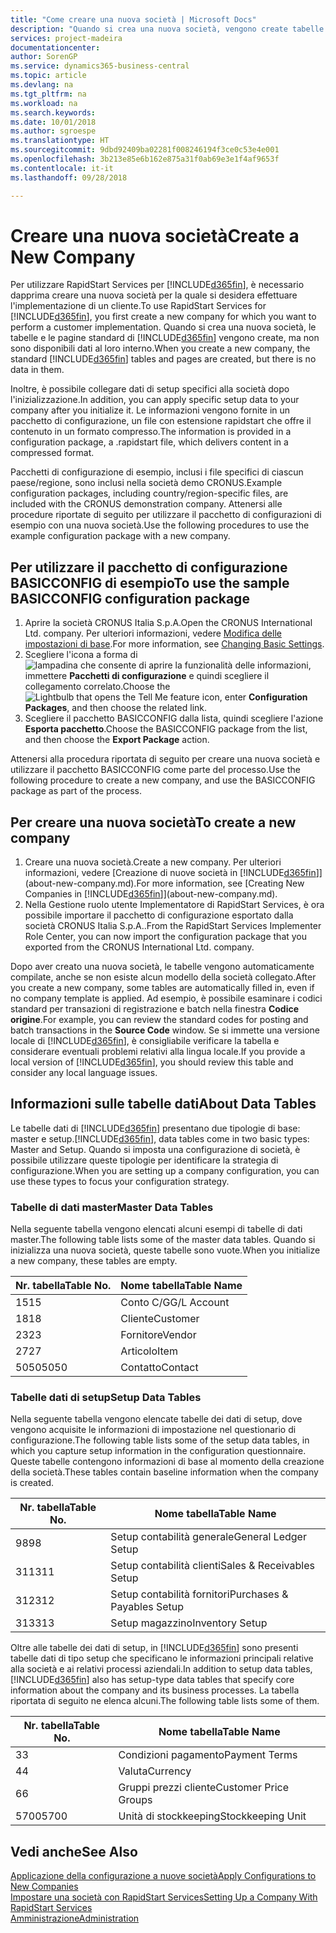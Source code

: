 ```yaml
---
title: "Come creare una nuova società | Microsoft Docs"
description: "Quando si crea una nuova società, vengono create tabelle e pagine di RapidStart Services che non contengono dati."
services: project-madeira
documentationcenter: 
author: SorenGP
ms.service: dynamics365-business-central
ms.topic: article
ms.devlang: na
ms.tgt_pltfrm: na
ms.workload: na
ms.search.keywords: 
ms.date: 10/01/2018
ms.author: sgroespe
ms.translationtype: HT
ms.sourcegitcommit: 9dbd92409ba02281f008246194f3ce0c53e4e001
ms.openlocfilehash: 3b213e85e6b162e875a31f0ab69e3e1f4af9653f
ms.contentlocale: it-it
ms.lasthandoff: 09/28/2018

---
```

# <a name="create-a-new-company"></a><span data-ttu-id="0753e-103">Creare una nuova società</span><span class="sxs-lookup"><span data-stu-id="0753e-103">Create a New Company</span></span>
<span data-ttu-id="0753e-104">Per utilizzare RapidStart Services per [!INCLUDE[d365fin](includes/d365fin_md.md)], è necessario dapprima creare una nuova società per la quale si desidera effettuare l'implementazione di un cliente.</span><span class="sxs-lookup"><span data-stu-id="0753e-104">To use RapidStart Services for [!INCLUDE[d365fin](includes/d365fin_md.md)], you first create a new company for which you want to perform a customer implementation.</span></span> <span data-ttu-id="0753e-105">Quando si crea una nuova società, le tabelle e le pagine standard di [!INCLUDE[d365fin](includes/d365fin_md.md)] vengono create, ma non sono disponibili dati al loro interno.</span><span class="sxs-lookup"><span data-stu-id="0753e-105">When you create a new company, the standard [!INCLUDE[d365fin](includes/d365fin_md.md)] tables and pages are created, but there is no data in them.</span></span>

<span data-ttu-id="0753e-106">Inoltre, è possibile collegare dati di setup specifici alla società dopo l'inizializzazione.</span><span class="sxs-lookup"><span data-stu-id="0753e-106">In addition, you can apply specific setup data to your company after you initialize it.</span></span> <span data-ttu-id="0753e-107">Le informazioni vengono fornite in un pacchetto di configurazione, un file con estensione rapidstart che offre il contenuto in un formato compresso.</span><span class="sxs-lookup"><span data-stu-id="0753e-107">The information is provided in a configuration package, a .rapidstart file, which delivers content in a compressed format.</span></span>  

<span data-ttu-id="0753e-108">Pacchetti di configurazione di esempio, inclusi i file specifici di ciascun paese/regione, sono inclusi nella società demo CRONUS.</span><span class="sxs-lookup"><span data-stu-id="0753e-108">Example configuration packages, including country/region-specific files, are included with the CRONUS demonstration company.</span></span> <span data-ttu-id="0753e-109">Attenersi alle procedure riportate di seguito per utilizzare il pacchetto di configurazioni di esempio con una nuova società.</span><span class="sxs-lookup"><span data-stu-id="0753e-109">Use the following procedures to use the example configuration package with a new company.</span></span>  

## <a name="to-use-the-sample-basicconfig-configuration-package"></a><span data-ttu-id="0753e-110">Per utilizzare il pacchetto di configurazione BASICCONFIG di esempio</span><span class="sxs-lookup"><span data-stu-id="0753e-110">To use the sample BASICCONFIG configuration package</span></span>  
1. <span data-ttu-id="0753e-111">Aprire la società CRONUS Italia S.p.A.</span><span class="sxs-lookup"><span data-stu-id="0753e-111">Open the CRONUS International Ltd. company.</span></span> <span data-ttu-id="0753e-112">Per ulteriori informazioni, vedere [Modifica delle impostazioni di base](ui-change-basic-settings.md).</span><span class="sxs-lookup"><span data-stu-id="0753e-112">For more information, see [Changing Basic Settings](ui-change-basic-settings.md).</span></span>
2. <span data-ttu-id="0753e-113">Scegliere l'icona a forma di ![lampadina che consente di aprire la funzionalità delle informazioni](media/ui-search/search_small.png "Informazioni sull'operazione che si desidera eseguire"), immettere **Pacchetti di configurazione** e quindi scegliere il collegamento correlato.</span><span class="sxs-lookup"><span data-stu-id="0753e-113">Choose the ![Lightbulb that opens the Tell Me feature](media/ui-search/search_small.png "Tell me what you want to do") icon, enter **Configuration Packages**, and then choose the related link.</span></span>  
3. <span data-ttu-id="0753e-114">Scegliere il pacchetto BASICCONFIG dalla lista, quindi scegliere l'azione **Esporta pacchetto**.</span><span class="sxs-lookup"><span data-stu-id="0753e-114">Choose the BASICCONFIG package from the list, and then choose the **Export Package** action.</span></span>  

<span data-ttu-id="0753e-115">Attenersi alla procedura riportata di seguito per creare una nuova società e utilizzare il pacchetto BASICCONFIG come parte del processo.</span><span class="sxs-lookup"><span data-stu-id="0753e-115">Use the following procedure to create a new company, and use the BASICCONFIG package as part of the process.</span></span>  

## <a name="to-create-a-new-company"></a><span data-ttu-id="0753e-116">Per creare una nuova società</span><span class="sxs-lookup"><span data-stu-id="0753e-116">To create a new company</span></span>  
1. <span data-ttu-id="0753e-117">Creare una nuova società.</span><span class="sxs-lookup"><span data-stu-id="0753e-117">Create a new company.</span></span> <span data-ttu-id="0753e-118">Per ulteriori informazioni, vedere [Creazione di nuove società in [!INCLUDE[d365fin](includes/d365fin_md.md)]](about-new-company.md).</span><span class="sxs-lookup"><span data-stu-id="0753e-118">For more information, see [Creating New Companies in [!INCLUDE[d365fin](includes/d365fin_md.md)]](about-new-company.md).</span></span>
2. <span data-ttu-id="0753e-119">Nella Gestione ruolo utente Implementatore di RapidStart Services, è ora possibile importare il pacchetto di configurazione esportato dalla società CRONUS Italia S.p.A..</span><span class="sxs-lookup"><span data-stu-id="0753e-119">From the RapidStart Services Implementer Role Center, you can now import the configuration package that you exported from the CRONUS International Ltd. company.</span></span>

<span data-ttu-id="0753e-120">Dopo aver creato una nuova società, le tabelle vengono automaticamente compilate, anche se non esiste alcun modello della società collegato.</span><span class="sxs-lookup"><span data-stu-id="0753e-120">After you create a new company, some tables are automatically filled in, even if no company template is applied.</span></span> <span data-ttu-id="0753e-121">Ad esempio, è possibile esaminare i codici standard per transazioni di registrazione e batch nella finestra **Codice origine**.</span><span class="sxs-lookup"><span data-stu-id="0753e-121">For example, you can review the standard codes for posting and batch transactions in the **Source Code** window.</span></span> <span data-ttu-id="0753e-122">Se si immette una versione locale di [!INCLUDE[d365fin](includes/d365fin_md.md)], è consigliabile verificare la tabella e considerare eventuali problemi relativi alla lingua locale.</span><span class="sxs-lookup"><span data-stu-id="0753e-122">If you provide a local version of [!INCLUDE[d365fin](includes/d365fin_md.md)], you should review this table and consider any local language issues.</span></span>

## <a name="about-data-tables"></a><span data-ttu-id="0753e-123">Informazioni sulle tabelle dati</span><span class="sxs-lookup"><span data-stu-id="0753e-123">About Data Tables</span></span>
<span data-ttu-id="0753e-124">Le tabelle dati di [!INCLUDE[d365fin](includes/d365fin_md.md)] presentano due tipologie di base: master e setup.</span><span class="sxs-lookup"><span data-stu-id="0753e-124">[!INCLUDE[d365fin](includes/d365fin_md.md)], data tables come in two basic types: Master and Setup.</span></span> <span data-ttu-id="0753e-125">Quando si imposta una configurazione di società, è possibile utilizzare queste tipologie per identificare la strategia di configurazione.</span><span class="sxs-lookup"><span data-stu-id="0753e-125">When you are setting up a company configuration, you can use these types to focus your configuration strategy.</span></span>  

### <a name="master-data-tables"></a><span data-ttu-id="0753e-126">Tabelle di dati master</span><span class="sxs-lookup"><span data-stu-id="0753e-126">Master Data Tables</span></span>  
<span data-ttu-id="0753e-127">Nella seguente tabella vengono elencati alcuni esempi di tabelle di dati master.</span><span class="sxs-lookup"><span data-stu-id="0753e-127">The following table lists some of the master data tables.</span></span> <span data-ttu-id="0753e-128">Quando si inizializza una nuova società, queste tabelle sono vuote.</span><span class="sxs-lookup"><span data-stu-id="0753e-128">When you initialize a new company, these tables are empty.</span></span>  

|<span data-ttu-id="0753e-129">Nr. tabella</span><span class="sxs-lookup"><span data-stu-id="0753e-129">Table No.</span></span>|<span data-ttu-id="0753e-130">Nome tabella</span><span class="sxs-lookup"><span data-stu-id="0753e-130">Table Name</span></span>|  
|-------------------|--------------------|  
|<span data-ttu-id="0753e-131">15</span><span class="sxs-lookup"><span data-stu-id="0753e-131">15</span></span>|<span data-ttu-id="0753e-132">Conto C/G</span><span class="sxs-lookup"><span data-stu-id="0753e-132">G/L Account</span></span>|  
|<span data-ttu-id="0753e-133">18</span><span class="sxs-lookup"><span data-stu-id="0753e-133">18</span></span>|<span data-ttu-id="0753e-134">Cliente</span><span class="sxs-lookup"><span data-stu-id="0753e-134">Customer</span></span>|  
|<span data-ttu-id="0753e-135">23</span><span class="sxs-lookup"><span data-stu-id="0753e-135">23</span></span>|<span data-ttu-id="0753e-136">Fornitore</span><span class="sxs-lookup"><span data-stu-id="0753e-136">Vendor</span></span>|  
|<span data-ttu-id="0753e-137">27</span><span class="sxs-lookup"><span data-stu-id="0753e-137">27</span></span>|<span data-ttu-id="0753e-138">Articolo</span><span class="sxs-lookup"><span data-stu-id="0753e-138">Item</span></span>|  
|<span data-ttu-id="0753e-139">5050</span><span class="sxs-lookup"><span data-stu-id="0753e-139">5050</span></span>|<span data-ttu-id="0753e-140">Contatto</span><span class="sxs-lookup"><span data-stu-id="0753e-140">Contact</span></span>|  

### <a name="setup-data-tables"></a><span data-ttu-id="0753e-141">Tabelle dati di setup</span><span class="sxs-lookup"><span data-stu-id="0753e-141">Setup Data Tables</span></span>  
<span data-ttu-id="0753e-142">Nella seguente tabella vengono elencate tabelle dei dati di setup, dove vengono acquisite le informazioni di impostazione nel questionario di configurazione.</span><span class="sxs-lookup"><span data-stu-id="0753e-142">The following table lists some of the setup data tables, in which you capture setup information in the configuration questionnaire.</span></span> <span data-ttu-id="0753e-143">Queste tabelle contengono informazioni di base al momento della creazione della società.</span><span class="sxs-lookup"><span data-stu-id="0753e-143">These tables contain baseline information when the company is created.</span></span>  

|<span data-ttu-id="0753e-144">Nr. tabella</span><span class="sxs-lookup"><span data-stu-id="0753e-144">Table No.</span></span>|<span data-ttu-id="0753e-145">Nome tabella</span><span class="sxs-lookup"><span data-stu-id="0753e-145">Table Name</span></span>|  
|-------------------|--------------------|  
|<span data-ttu-id="0753e-146">98</span><span class="sxs-lookup"><span data-stu-id="0753e-146">98</span></span>|<span data-ttu-id="0753e-147">Setup contabilità generale</span><span class="sxs-lookup"><span data-stu-id="0753e-147">General Ledger Setup</span></span>|  
|<span data-ttu-id="0753e-148">311</span><span class="sxs-lookup"><span data-stu-id="0753e-148">311</span></span>|<span data-ttu-id="0753e-149">Setup contabilità clienti</span><span class="sxs-lookup"><span data-stu-id="0753e-149">Sales & Receivables Setup</span></span>|  
|<span data-ttu-id="0753e-150">312</span><span class="sxs-lookup"><span data-stu-id="0753e-150">312</span></span>|<span data-ttu-id="0753e-151">Setup contabilità fornitori</span><span class="sxs-lookup"><span data-stu-id="0753e-151">Purchases & Payables Setup</span></span>|  
|<span data-ttu-id="0753e-152">313</span><span class="sxs-lookup"><span data-stu-id="0753e-152">313</span></span>|<span data-ttu-id="0753e-153">Setup magazzino</span><span class="sxs-lookup"><span data-stu-id="0753e-153">Inventory Setup</span></span>|  

<span data-ttu-id="0753e-154">Oltre alle tabelle dei dati di setup, in [!INCLUDE[d365fin](includes/d365fin_md.md)] sono presenti tabelle dati di tipo setup che specificano le informazioni principali relative alla società e ai relativi processi aziendali.</span><span class="sxs-lookup"><span data-stu-id="0753e-154">In addition to setup data tables, [!INCLUDE[d365fin](includes/d365fin_md.md)] also has setup-type data tables that specify core information about the company and its business processes.</span></span> <span data-ttu-id="0753e-155">La tabella riportata di seguito ne elenca alcuni.</span><span class="sxs-lookup"><span data-stu-id="0753e-155">The following table lists some of them.</span></span>  

|<span data-ttu-id="0753e-156">Nr. tabella</span><span class="sxs-lookup"><span data-stu-id="0753e-156">Table No.</span></span>|<span data-ttu-id="0753e-157">Nome tabella</span><span class="sxs-lookup"><span data-stu-id="0753e-157">Table Name</span></span>|  
|-------------------|--------------------|  
|<span data-ttu-id="0753e-158">3</span><span class="sxs-lookup"><span data-stu-id="0753e-158">3</span></span>|<span data-ttu-id="0753e-159">Condizioni pagamento</span><span class="sxs-lookup"><span data-stu-id="0753e-159">Payment Terms</span></span>|  
|<span data-ttu-id="0753e-160">4</span><span class="sxs-lookup"><span data-stu-id="0753e-160">4</span></span>|<span data-ttu-id="0753e-161">Valuta</span><span class="sxs-lookup"><span data-stu-id="0753e-161">Currency</span></span>|  
|<span data-ttu-id="0753e-162">6</span><span class="sxs-lookup"><span data-stu-id="0753e-162">6</span></span>|<span data-ttu-id="0753e-163">Gruppi prezzi cliente</span><span class="sxs-lookup"><span data-stu-id="0753e-163">Customer Price Groups</span></span>|  
|<span data-ttu-id="0753e-164">5700</span><span class="sxs-lookup"><span data-stu-id="0753e-164">5700</span></span>|<span data-ttu-id="0753e-165">Unità di stockkeeping</span><span class="sxs-lookup"><span data-stu-id="0753e-165">Stockkeeping Unit</span></span>|

  

## <a name="see-also"></a><span data-ttu-id="0753e-166">Vedi anche</span><span class="sxs-lookup"><span data-stu-id="0753e-166">See Also</span></span>  
[<span data-ttu-id="0753e-167">Applicazione della configurazione a nuove società</span><span class="sxs-lookup"><span data-stu-id="0753e-167">Apply Configurations to New Companies</span></span>](admin-apply-configuration-to-new-companies.md)  
[<span data-ttu-id="0753e-168">Impostare una società con RapidStart Services</span><span class="sxs-lookup"><span data-stu-id="0753e-168">Setting Up a Company With RapidStart Services</span></span>](admin-set-up-a-company-with-rapidstart.md)  
[<span data-ttu-id="0753e-169">Amministrazione</span><span class="sxs-lookup"><span data-stu-id="0753e-169">Administration</span></span>](admin-setup-and-administration.md)

